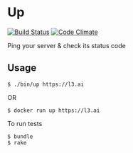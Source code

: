 # Up

[![Build Status](https://secure.travis-ci.org/laithshadeed/up.svg?branch=master)](http://travis-ci.org/laithshadeed/up)
[![Code Climate](https://codeclimate.com/github/laithshadeed/up/badges/gpa.svg)](https://codeclimate.com/github/laithshadeed/up)

Ping your server & check its status code

## Usage

```
$ ./bin/up https://l3.ai
```

OR

```
$ docker run up https://l3.ai
```

To run tests

```
$ bundle
$ rake
```
